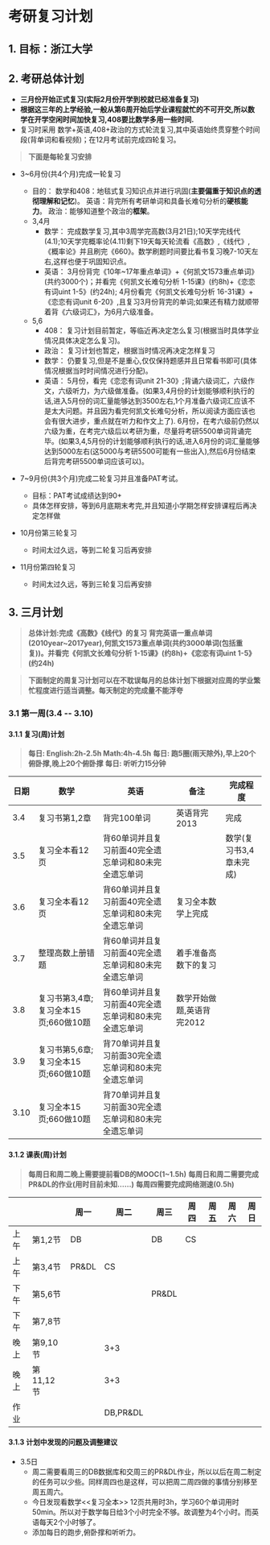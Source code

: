 # 考研复习计划

## 1. 目标：**浙江大学**

## 2. 考研总体计划
* **三月份开始正式复习(实际2月份开学到校就已经准备复习)**
* **根据这三年的上学经验,一般从第6周开始后学业课程就忙的不可开交,所以数学在开学空闲时间加快复习,408要比数学多用一些时间.**
* 复习时采用 数学+英语,408+政治的方式轮流复习,其中英语始终贯穿整个时间段(背单词和看视频)；在12月考试前完成四轮复习。
    
>  **下面是每轮复习安排**

* 3~6月份(共4个月)完成一轮复习
    * 目的：
    数学和408：地毯式复习知识点并进行巩固(**主要偏重于知识点的透彻理解和记忆**)。
    英语：背完所有考研单词和具备长难句分析的**硬核能力**。
    政治：能够知道整个政治的**框架**。
    * 3,4月
        * 数学：
        完成数学复习,其中3周学完高数(3月21日);10天学完线代(4.1);10天学完概率论(4.11)剩下19天每天轮流看《高数》,《线代》,《概率论》并且刷完《660》。数学刷题时间要比看书复习晚7-10天左右,这样也便于巩固知识点。
        * 英语：
        3月份背完《10年~17年重点单词》+《何凯文1573重点单词》(共约3000个)；并看完《何凯文长难句分析 1-15课》(约8h)+《恋恋有词uint 1-5》(约24h);
        4月份看完《何凯文长难句分析 16-31课》+《恋恋有词unit 6-20》,且复习3月份背完的单词;如果还有精力就顺带着背《六级词汇》，为6月六级准备。
    * 5,6
        * 408：
        复习计划目前暂定，等临近再决定怎么复习(根据当时具体学业情况具体决定怎么复习)。
        * 政治：
        复习计划也暂定，根据当时情况再决定怎样复习
        * 数学：
        仍要复习,但是不是重心,仅仅保持题感并且日常看书即可(具体情况根据当时时间情况进行分配)。
        * 英语：
        5月份，看完《恋恋有词unit 21-30》;背诵六级词汇，六级作文，六级听力，为六级做准备。(如果3,4月份的计划能够顺利执行的话,进入5月份的词汇量能够达到3500左右,1个月准备六级词汇应该不是太大问题。并且因为看完何凯文长难句分析，所以阅读方面应该也会有很大进步，重点就在听力和作文上了).
        6月份，在考六级前仍然以六级为重，在考完六级后以考研为重，尽量将考研5500单词背诵完毕。(如果3,4,5月份的计划能够顺利执行的话,进入6月份的词汇量能够达到5000左右(这5000与考研5500可能有一些出入),然后6月份结束后背完考研5500单词应该可以)。

* 7~9月份(共3个月)完成二轮复习并且准备PAT考试。
    * 目标：PAT考试成绩达到90+
    * 具体怎样安排，等到6月底期末考完,并且知道小学期怎样安排课程后再决定怎样做

* 10月份第三轮复习
    * 时间太过久远，等到二轮复习后再安排

* 11月份第四轮复习
    * 时间太过久远，等到三轮复习后再安排



## 3. 三月计划
>**总体计划:完成《高数》《线代》的复习**
**背完英语一重点单词(2010year~2017year),何凯文1573重点单词(共约3000单词(包括重复))。并看完《何凯文长难句分析 1-15课》(约8h)+《恋恋有词uint 1-5》(约24h)**

>**下面制定的周复习计划可以在不耽误每月的总体计划下根据对应周的学业繁忙程度进行适当调整。每天制定的完成量不能浮夸**

### 3.1 第一周(3.4 -- 3.10)

#### 3.1.1 复习(周)计划
>**每日: English:2h-2.5h Math:4h-4.5h**
**每日: 跑5圈(雨天除外),早上20个俯卧撑,晚上20个俯卧撑**
**每日: 听听力15分钟**

|日期|数学|英语|备注|完成程度
|-|-|-|-|-|
|3.4|复习书第1,2章|背完100单词|英语背完2013|完成|
|3.5|复习全本看12页|背60单词并且复习前面40完全遗忘单词和80未完全遗忘单词||数学(复习书3,4章未完成)
|3.6|复习全本看12页|背60单词并且复习前面40完全遗忘单词和80未完全遗忘单词|复习全本数学上完成|
|3.7|整理高数上册错题|背60单词并且复习前面40完全遗忘单词和80未完全遗忘单词|着手准备高数下的复习|
|3.8|复习书第3,4章;复习全本15页;660做10题|背60单词并且复习前面40完全遗忘单词和80未完全遗忘单词|数学开始做题,英语背完2012|
|3.9|复习书第5,6章;复习全本15页;660做10题|背70单词并且复习前面30完全遗忘单词和80未完全遗忘单词|
|3.10|复习全本15页;660做10题|背70单词并且复习前面30完全遗忘单词和80未完全遗忘单词

#### 3.1.2 课表(周)计划
>**每周日和周二晚上需要提前看DB的MOOC(1~1.5h)**
**每周日和周二需要完成PR&DL的作业(用时目前未知……)**
**每周四需要完成网络测速(0.5h)**

|||周一|周二|周三|周四|周五|周六|周日|
|-|-|-|-|-|-|-|-|-|
|上午|第1,2节|DB||DB|CS
|上午|第3,4节|PR&DL|CS|||
|下午|第5,6节|||PR&DL||
|下午|第7,8节|||||
|晚上|第9,10节||3+3|||
|晚上|第11,12节||3+3|||
|作业|||DB,PR&DL||||||

#### 3.1.3 计划中发现的问题及调整建议
* 3.5日
    * 周二需要看周三的DB数据库和交周三的PR&DL作业，所以以后在周二制定的任务可以少些。同样周四也是这样，可以把周二周四做的事情分别移至周五周六。
    * 今日发现看数学<<复习全本>> 12页共用时3h，学习60个单词用时50min。所以对于数学每日给3个小时完全不够。故调整为4个小时。而英语每天2个小时够了。
    * 添加每日的跑步,俯卧撑和听听力。
